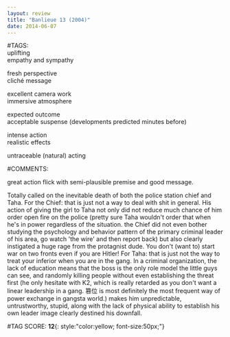```yaml
---  
layout: review  
title: "Banlieue 13 (2004)"  
date: 2014-06-07  
---  
```

  
#TAGS:  
uplifting  
empathy and sympathy  
  
fresh perspective  
cliché message  
  
excellent camera work  
immersive atmosphere  
  
expected outcome  
acceptable suspense (developments predicted minutes before)  
  
intense action  
realistic effects  
  
untraceable (natural) acting  
  
#COMMENTS:  
  
great action flick with semi-plausible premise and good message.  
  
Totally called on the inevitable death of both the police station chief and Taha. For the Chief: that is just not a way to deal with shit in general. His action of giving the girl to Taha not only did not reduce much chance of him order open fire on the police (pretty sure Taha wouldn't order that when he's in power regardless of the situation. the Chief did not even bother studying the psychology and behavior pattern of the primary criminal leader of his area, go watch 'the wire' and then report back) but also clearly instigated a huge rage from the protagnist dude. You don't (want to) start war on two fronts even if you are Hitler! For Taha: that is just not the way to treat your inferior when you are in the gang. In a criminal organization, the lack of education means that the boss is the only role model the little guys can see, and randomly killing people without even establishing the threat first (he only hesitate with K2, which is really retarded as you don't want a linear leadership in a gang. 篡位 is most definitely the most frequent way of power exchange in gangsta world.) makes him unpredictable, untrustworthy, stupid, along with the lack of physical ability to establish his own leader image clearly destined his downfall.  
  
  
  
  
  
#TAG SCORE: **12**{: style:"color:yellow; font-size:50px;"}  
